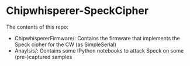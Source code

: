 # Chipwhisperer-SpeckCipher


The contents of this repo:

- ChipwhispererFirmware/: Contains the firmware that implements the Speck cipher for the CW (as SimpleSerial)
- Anaylsis/:              Contains some IPython notebooks to attack Speck on some (pre-)captured samples

